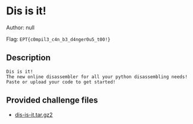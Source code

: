 # Dis is it!
Author: null

Flag: `EPT{c0mpil3_c4n_b3_d4nger0u5_t00!}`
## Description
```
Dis is it!
The new online disassembler for all your python disassembling needs!
Paste or upload your code to get started!
```

## Provided challenge files
* [dis-is-it.tar.gz2](dis-is-it.tar.gz2)
